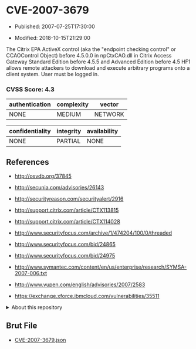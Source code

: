 # CVE-2007-3679

- Published: 2007-07-25T17:30:00

- Modified: 2018-10-15T21:29:00

The Citrix EPA ActiveX control (aka the "endpoint checking control" or CCAOControl Object) before 4.5.0.0 in npCtxCAO.dll in Citrix Access Gateway Standard Edition before 4.5.5 and Advanced Edition before 4.5 HF1 allows remote attackers to download and execute arbitrary programs onto a client system. User must be logged in.

### CVSS Score: **4.3**

| authentication | complexity | vector |
| --- | --- | --- |
| NONE | MEDIUM | NETWORK |

| confidentiality | integrity | availability |
| --- | --- | --- |
| NONE | PARTIAL | NONE |

## References

* http://osvdb.org/37845

* http://secunia.com/advisories/26143

* http://securityreason.com/securityalert/2916

* http://support.citrix.com/article/CTX113815

* http://support.citrix.com/article/CTX114028

* http://www.securityfocus.com/archive/1/474204/100/0/threaded

* http://www.securityfocus.com/bid/24865

* http://www.securityfocus.com/bid/24975

* http://www.symantec.com/content/en/us/enterprise/research/SYMSA-2007-006.txt

* http://www.vupen.com/english/advisories/2007/2583

* https://exchange.xforce.ibmcloud.com/vulnerabilities/35511

<details>
<summary>About this repository</summary> 

  This repository is part of the project [Live Hack CVE](https://github.com/Live-Hack-CVE). Main website can be found [www.live-hack.org](https://www.live-hack.org) 
  
  Made by [Sn0wAlice](https://github.com/Sn0wAlice) for the people that care about security and need to have a feed of the latest CVEs. Hope you enjoy it, don't forget to star the repo and follow me on [Twitter](https://twitter.com/Sn0wAlice) and [Github](https://github.com/Sn0wAlice). And that is my [personnal website](https://www.alice-snow.me/)

  - [Home Page](https://github.com/Live-Hack-CVE)
  - [Framework](https://github.com/Live-Hack-CVE/cve-framework)
  - [CVE database](https://github.com/Live-Hack-CVE/full_database)
  - [Changelog](https://github.com/Live-Hack-CVE/Changelog)
</details>

## Brut File

* [CVE-2007-3679.json](https://raw.githubusercontent.com/Live-Hack-CVE/full_database/main/cves/2007/CVE-2007-3679.json)

